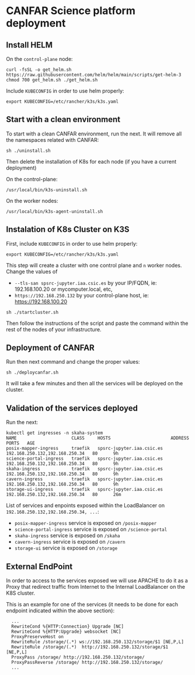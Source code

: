 # CANFAR Science platform deployment

## Install HELM

On the `control-plane` node: 

``
curl -fsSL -o get_helm.sh https://raw.githubusercontent.com/helm/helm/main/scripts/get-helm-3
chmod 700 get_helm.sh
./get_helm.sh
``

Include `KUBECONFIG` in order to use helm properly: 

```
export KUBECONFIG=/etc/rancher/k3s/k3s.yaml
```


## Start with a clean environment

To start with a clean CANFAR environment, run the next. It will remove all the namespaces related with CANFAR:

```
sh ./uninstall.sh
```

Then delete the installation of K8s for each node (if you have a current deployment)

On the control-plane:

```
/usr/local/bin/k3s-uninstall.sh
```

On the worker nodes:

```
/usr/local/bin/k3s-agent-uninstall.sh
```

## Instalation of K8s Cluster on K3S

First, include `KUBECONFIG` in order to use helm properly:

```
export KUBECONFIG=/etc/rancher/k3s/k3s.yaml
```

This step will create a cluster with one control plane and `n`  worker nodes. Change the values of 

- ``--tls-san spsrc-jupyter.iaa.csic.es`` by your IP/FQDN, ie: 192.168.100.20 or mycomputer.local, etc,
- ``https://192.168.250.132`` by your control-plane host, ie: https://192.168.100.20

```
sh ./startcluster.sh
```

Then follow the instructions of the script and paste the command within the rest of the nodes of your infrastructure.

## Deployment of CANFAR

Run then next command and change the proper values:


``
sh ./deploycanfar.sh
``

It will take a few minutes and then all the services will be deployed on the cluster.

## Validation of the services deployed

Run the next:

```
kubectl get ingresses -n skaha-system
NAME                     CLASS     HOSTS                       ADDRESS                          PORTS   AGE
posix-mapper-ingress     traefik   spsrc-jupyter.iaa.csic.es   192.168.250.132,192.168.250.34   80      9h
science-portal-ingress   traefik   spsrc-jupyter.iaa.csic.es   192.168.250.132,192.168.250.34   80      9h
skaha-ingress            traefik   spsrc-jupyter.iaa.csic.es   192.168.250.132,192.168.250.34   80      9h
cavern-ingress           traefik   spsrc-jupyter.iaa.csic.es   192.168.250.132,192.168.250.34   80      9h
storage-ui-ingress       traefik   spsrc-jupyter.iaa.csic.es   192.168.250.132,192.168.250.34   80      26m
```

List of services and enpoints exposed within the LoadBalancer on `192.168.250.132,192.168.250.34, ...`:

- `posix-mapper-ingress` service is exposed on `/posix-mapper`
- `science-portal-ingress` service is exposed on `/science-portal`
- `skaha-ingress` service is exposed on `/skaha`
- `cavern-ingress` service is exposed on `/cavern`
- `storage-ui` service is exposed on `/storage`

## External EndPoint

In order to access to the services exposed we will use APACHE to do it as a Proxy that redirect traffic from Internet to the Internal LoadBalancer on the K8S cluster.

This is an example for one of the services (it needs to be done for each endpoint indicated within the above section):

```
  ...
  RewriteCond %{HTTP:Connection} Upgrade [NC]
  RewriteCond %{HTTP:Upgrade} websocket [NC]
  ProxyPreserveHost on
  RewriteRule /storage/(.*) ws://192.168.250.132/storage/$1 [NE,P,L]
  RewriteRule /storage/(.*)  http://192.168.250.132/storage/$1 [NE,P,L]
  ProxyPass /storage/ http://192.168.250.132/storage/
  ProxyPassReverse /storage/ http://192.168.250.132/storage/
  ...
```




